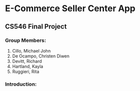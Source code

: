 # E-Commerce Seller Center App
## CS546 Final Project

### Group Members:
1. Cillo, Michael John
2. De Ocampo, Christen Diwen
3. Devitt, Richard
4. Hartland, Kayla
5. Ruggieri, Rita

### Introduction: 
